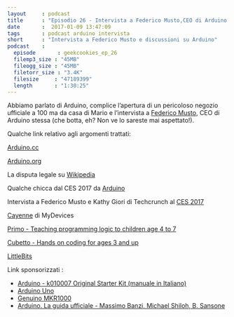```yaml
---
layout     : podcast
title      : "Episodio 26 - Intervista a Federico Musto,CEO di Arduino Srl" 
date       :  2017-01-09 13:47:09
tags       : podcast arduino intervista 
short      : "Intervista a Federico Musto e discussioni su Arduino" 
podcast    :
  episode       : geekcookies_ep_26
  filemp3_size : "45MB"
  fileogg_size : "45MB"
  filetorr_size : "3.4K"
  filesize     : "47189399"
  length       : "1:30:25"
---
```


Abbiamo parlato di Arduino, complice l’apertura di un pericoloso negozio ufficiale a 100 ma da casa di Mario e l’intervista a [Federico Musto](https://www.linkedin.com/in/federicomusto), CEO di Arduino stessa (che botta, eh? Non ve lo sareste mai aspettato!).

<!-- more -->

Qualche link relativo agli argomenti trattati:

[Arduino.cc](https://www.arduino.cc/)

[Arduino.org](http://arduino.org)

La disputa legale su [Wikipedia](https://en.wikipedia.org/wiki/Arduino%23Trademark_dispute)

Qualche chicca dal CES 2017 da [Arduino](http://hackaday.com/2017/01/06/ces17-arduino-unveils-lora-modules-for-the-internet-of-things/)

Intervista a Federico Musto e Kathy Giori di Techcrunch al [CES 2017](https://www.youtube.com/watch?v=JCmweD5m95Q)

[Cayenne](http://mydevices.com/) di MyDevices

[Primo - Teaching programming logic to children age 4 to 7](https://www.kickstarter.com/projects/primotoys/primo-teaching-programming-logic-to-children-age-4)

[Cubetto - Hands on coding for ages 3 and up](https://www.kickstarter.com/projects/primotoys/cubetto-hands-on-coding-for-girls-and-boys-aged-3)

[LittleBits](http://littlebits.cc/)

Link sponsorizzati :

-   [Arduino - k010007 Original Starter Kit (manuale in Italiano)](http://geni.us/zWnk)
-   [Arduino Uno](http://geni.us/mlOmHAP)
-   [Genuino MKR1000](http://geni.us/4fHxSFG)
-   [Arduino. La guida ufficiale - Massimo Banzi, Michael Shiloh, B. Sansone](http://geni.us/I0PJ4oq)

